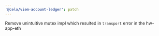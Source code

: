 ```yaml
---
'@celo/viem-account-ledger': patch
---
```


Remove unintuitive mutex impl which resulted in `transport` error in the hw-app-eth
